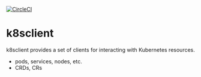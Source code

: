[![CircleCI](https://circleci.com/gh/giantswarm/k8sclient.svg?&style=shield)](https://circleci.com/gh/giantswarm/k8sclient)


# k8sclient

k8sclient provides a set of clients for interacting with Kubernetes resources.

* pods, services, nodes, etc.
* CRDs, CRs

